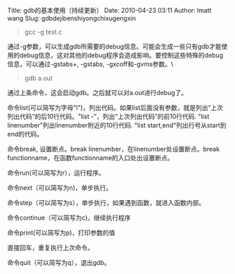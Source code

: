 Title: gdb的基本使用（持续更新）
Date: 2010-04-23 03:11
Author: lmatt wang
Slug: gdbdejibenshiyongchixugengxin

> gcc -g test.c

通过-g参数，可以生成gdb所需要的debug信息。可能会生成一些只有gdb才能使用的debug信息，这对其他的debug程序会造成影响。要控制这些特殊的debug信息，可以通过-gstabs+, -gstabs, -gxcoff和-gvms参数。\

> gdb a.out
> </p>

通过上条命令，这会启动gdb。之后就可以对a.out进行debug了。

命令list(可以简写为字母"l")，列出代码。如果list后面没有参数，就是列出“上次列出代码”的后10行代码。"list -"，列出“上次列出代码”的前10行代码.
"list linenumber"列出linenumber附近的10行代码. "list
start,end"列出行号从start到end的代码。

命令break, 设置断点。break linenumber，在linenumber处设置断点。break
functionname，在函数functionname的入口处出设置断点。

命令run(可以简写为r），运行程序。

命令next（可以简写为n)，单步执行。

命令step（可以简写为s），单步执行，如果遇到函数，就进入函数内部。

命令continue（可以简写为c)，继续执行程序

命令print(可以简写为p)，打印参数的值

直接回车，重复执行上次命令。

命令quit（可以简写为q），退出gdb。
